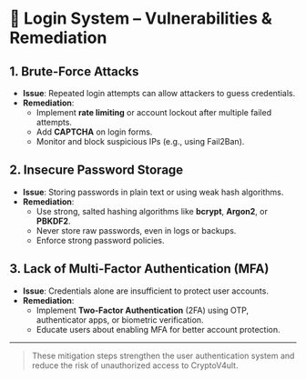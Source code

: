 # 🔐 Login System – Vulnerabilities & Remediation

## 1. Brute-Force Attacks
- **Issue**: Repeated login attempts can allow attackers to guess credentials.
- **Remediation**:
  - Implement **rate limiting** or account lockout after multiple failed attempts.
  - Add **CAPTCHA** on login forms.
  - Monitor and block suspicious IPs (e.g., using Fail2Ban).

## 2. Insecure Password Storage
- **Issue**: Storing passwords in plain text or using weak hash algorithms.
- **Remediation**:
  - Use strong, salted hashing algorithms like **bcrypt**, **Argon2**, or **PBKDF2**.
  - Never store raw passwords, even in logs or backups.
  - Enforce strong password policies.

## 3. Lack of Multi-Factor Authentication (MFA)
- **Issue**: Credentials alone are insufficient to protect user accounts.
- **Remediation**:
  - Implement **Two-Factor Authentication** (2FA) using OTP, authenticator apps, or biometric verification.
  - Educate users about enabling MFA for better account protection.

---

> These mitigation steps strengthen the user authentication system and reduce the risk of unauthorized access to CryptoV4ult.
